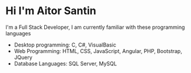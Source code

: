 # Hi I'm Aitor Santin

I'm a Full Stack Developer, I am currently familiar with these programming languages
- Desktop programming: C, C#, VisualBasic
- Web Programming: HTML, CSS, JavaScript, Angular, PHP, Bootstrap, JQuery
- Database Languages: SQL Server, MySQL
